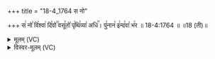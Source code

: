 +++
title = "18-4_1764 स नो"

+++
स꣢ नो꣣ वि꣡श्वा꣢ दि꣣वो꣢꣫ वसू꣣तो꣡ पृ꣢थि꣣व्या꣡ अधि꣢꣯। पु꣣नान꣡ इ꣢न्द꣣वा꣡ भ꣢र ॥ 18-4:1764 ॥ ॥18 (ती)॥

<details><summary>मूलम् (VC)</summary>

स꣢ नो꣣ वि꣡श्वा꣢ दि꣣वो꣢꣫ वसू꣣तो꣡ पृ꣢थि꣣व्या꣡ अधि꣢꣯ । पु꣣नान꣡ इ꣢न्द꣣वा꣡ भ꣢र ॥१७६४॥
</details>

<details><summary>विस्वर-मूलम् (VC)</summary>

स नो विश्वा दिवो वसूतो पृथिव्या अधि । पुनान इन्दवा भर ॥१७६४॥
</details>